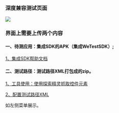 ### 深度兼容测试页面
![](https://mccdn.qcloud.com/static/img/5d813fe61171c637b4ac29fe3e5756ae/image.png)
### 界面上需要上传两个内容
#### 一、待测应用：集成SDK的APK（集成WeTestSDK）;
[1、集成SDK帮助文档](http://tce.fsphere.cn/doc/product/369/%E9%9B%86%E6%88%90SDK)

#### 二、测试路径：测试路径XML打包成的zip。
[1、工具使用：使用探索精灵抓取控件元素](http://tce.fsphere.cn/doc/product/369/%E7%B2%BE%E7%81%B5%E6%8E%A2%E7%B4%A2)

[2、配置测试路径XML](http://tce.fsphere.cn/doc/product/369/%E6%B5%8B%E8%AF%95%E8%B7%AF%E5%BE%84%E9%85%8D%E7%BD%AE)

如左侧菜单展示。

